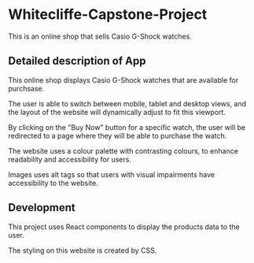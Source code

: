 # Whitecliffe-Capstone-Project

This is an online shop that sells Casio G-Shock watches.


## Detailed description of App

This online shop displays Casio G-Shock watches that are available for purchsase.

The user is able to switch between mobile, tablet and desktop views, and the layout of the website will dynamically adjust to fit this viewport.

By clicking on the "Buy Now" button for a specific watch, the user will be redirected to a page where they will be able to purchase the watch.

The website uses a colour palette with contrasting colours, to enhance readability and accessibility for users.

Images uses alt tags so that users with visual impairments have accessibility to the website.

## Development

This project uses React components to display the products data to the user.

The styling on this website is created by CSS.
